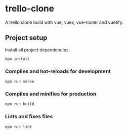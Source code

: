 # trello-clone
A trello clone build with vue, vuex, vue-router and vuetify. 
## Project setup
Install all project dependencies.
```
npm install
```

### Compiles and hot-reloads for development
```
npm run serve
```

### Compiles and minifies for production
```
npm run build
```

### Lints and fixes files
```
npm run lint
```
